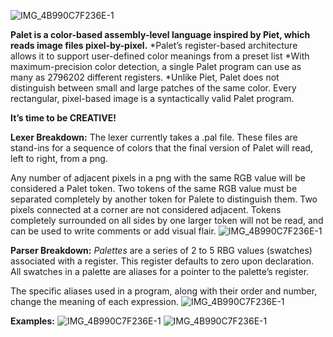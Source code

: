 ![IMG_4B990C7F236E-1](https://user-images.githubusercontent.com/20586059/154793393-92ae3773-4453-4384-8395-cb1b40f4d050.png)

**Palet is a color-based assembly-level language inspired by Piet, which reads image files pixel-by-pixel.**
\*Palet’s register-based architecture allows it to support user-defined color meanings from a preset list
\*With maximum-precision color detection, a single Palet program can use as many as 2796202 different registers.
\*Unlike Piet, Palet does not distinguish between small and large patches of the same color.
Every rectangular, pixel-based image is a syntactically valid Palet program.

**It’s time to be CREATIVE!**

**Lexer Breakdown:**
The lexer currently takes a .pal file. These files are stand-ins for a sequence of colors that the final version of Palet will read, left to right, from a png.

Any number of adjacent pixels in a png with the same RGB value will be considered a Palet token. Two tokens of the same RGB value must be separated completely by another token for Palete to distinguish them. Two pixels connected at a corner are not considered adjacent. Tokens completely surrounded on all sides by one larger token will not be read, and can be used to write comments or add visual flair.
![IMG_4B990C7F236E-1](https://user-images.githubusercontent.com/20586059/154793314-0cf012aa-212b-4c30-a13a-955771982a45.png)

**Parser Breakdown:**
_Palettes_ are a series of 2 to 5 RBG values (swatches) associated with a register. This register defaults to zero upon declaration. All swatches in a palette are aliases for a pointer to the palette’s register.

The specific aliases used in a program, along with their order and number, change the meaning of each expression.
![IMG_4B990C7F236E-1](https://user-images.githubusercontent.com/20586059/154793318-0f39565b-bab6-405d-bcd7-609b0e093356.jpg)

**Examples:**
![IMG_4B990C7F236E-1](https://user-images.githubusercontent.com/20586059/154793315-b331e75d-a37d-4bfe-ab20-5f9313b19a47.jpg)
![IMG_4B990C7F236E-1](https://user-images.githubusercontent.com/20586059/154793317-bbaf30ac-20b9-4c3f-abb0-eecf55f82884.jpg)
